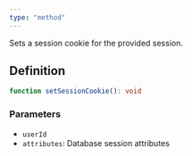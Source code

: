 ```yaml
---
type: "method"
---
```


Sets a session cookie for the provided session.

## Definition

```ts
function setSessionCookie(): void
```

### Parameters

- `userId`
- `attributes`: Database session attributes
